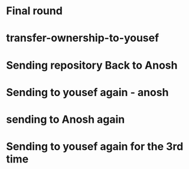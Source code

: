 # Final round
# transfer-ownership-to-yousef
# Sending repository Back to Anosh
# Sending to yousef again - anosh
# sending to Anosh again
# Sending to yousef again for the 3rd time
